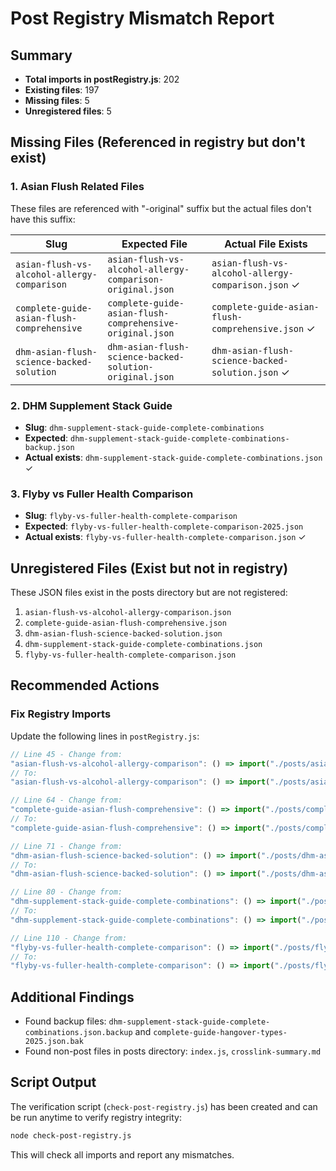 # Post Registry Mismatch Report

## Summary
- **Total imports in postRegistry.js**: 202
- **Existing files**: 197
- **Missing files**: 5
- **Unregistered files**: 5

## Missing Files (Referenced in registry but don't exist)

### 1. Asian Flush Related Files
These files are referenced with "-original" suffix but the actual files don't have this suffix:

| Slug | Expected File | Actual File Exists |
|------|---------------|-------------------|
| `asian-flush-vs-alcohol-allergy-comparison` | `asian-flush-vs-alcohol-allergy-comparison-original.json` | `asian-flush-vs-alcohol-allergy-comparison.json` ✓ |
| `complete-guide-asian-flush-comprehensive` | `complete-guide-asian-flush-comprehensive-original.json` | `complete-guide-asian-flush-comprehensive.json` ✓ |
| `dhm-asian-flush-science-backed-solution` | `dhm-asian-flush-science-backed-solution-original.json` | `dhm-asian-flush-science-backed-solution.json` ✓ |

### 2. DHM Supplement Stack Guide
- **Slug**: `dhm-supplement-stack-guide-complete-combinations`
- **Expected**: `dhm-supplement-stack-guide-complete-combinations-backup.json`
- **Actual exists**: `dhm-supplement-stack-guide-complete-combinations.json` ✓

### 3. Flyby vs Fuller Health Comparison
- **Slug**: `flyby-vs-fuller-health-complete-comparison`
- **Expected**: `flyby-vs-fuller-health-complete-comparison-2025.json`
- **Actual exists**: `flyby-vs-fuller-health-complete-comparison.json` ✓

## Unregistered Files (Exist but not in registry)

These JSON files exist in the posts directory but are not registered:

1. `asian-flush-vs-alcohol-allergy-comparison.json`
2. `complete-guide-asian-flush-comprehensive.json`
3. `dhm-asian-flush-science-backed-solution.json`
4. `dhm-supplement-stack-guide-complete-combinations.json`
5. `flyby-vs-fuller-health-complete-comparison.json`

## Recommended Actions

### Fix Registry Imports
Update the following lines in `postRegistry.js`:

```javascript
// Line 45 - Change from:
"asian-flush-vs-alcohol-allergy-comparison": () => import("./posts/asian-flush-vs-alcohol-allergy-comparison-original.json"),
// To:
"asian-flush-vs-alcohol-allergy-comparison": () => import("./posts/asian-flush-vs-alcohol-allergy-comparison.json"),

// Line 64 - Change from:
"complete-guide-asian-flush-comprehensive": () => import("./posts/complete-guide-asian-flush-comprehensive-original.json"),
// To:
"complete-guide-asian-flush-comprehensive": () => import("./posts/complete-guide-asian-flush-comprehensive.json"),

// Line 71 - Change from:
"dhm-asian-flush-science-backed-solution": () => import("./posts/dhm-asian-flush-science-backed-solution-original.json"),
// To:
"dhm-asian-flush-science-backed-solution": () => import("./posts/dhm-asian-flush-science-backed-solution.json"),

// Line 80 - Change from:
"dhm-supplement-stack-guide-complete-combinations": () => import("./posts/dhm-supplement-stack-guide-complete-combinations-backup.json"),
// To:
"dhm-supplement-stack-guide-complete-combinations": () => import("./posts/dhm-supplement-stack-guide-complete-combinations.json"),

// Line 110 - Change from:
"flyby-vs-fuller-health-complete-comparison": () => import("./posts/flyby-vs-fuller-health-complete-comparison-2025.json"),
// To:
"flyby-vs-fuller-health-complete-comparison": () => import("./posts/flyby-vs-fuller-health-complete-comparison.json"),
```

## Additional Findings

- Found backup files: `dhm-supplement-stack-guide-complete-combinations.json.backup` and `complete-guide-hangover-types-2025.json.bak`
- Found non-post files in posts directory: `index.js`, `crosslink-summary.md`

## Script Output

The verification script (`check-post-registry.js`) has been created and can be run anytime to verify registry integrity:

```bash
node check-post-registry.js
```

This will check all imports and report any mismatches.